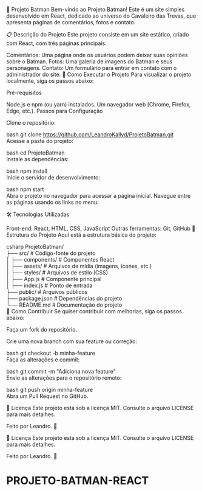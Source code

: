 🦇 Projeto Batman
Bem-vindo ao Projeto Batman! Este é um site simples desenvolvido em React, dedicado ao universo do Cavaleiro das Trevas, que apresenta páginas de comentários, fotos e contato.

📋 Descrição do Projeto
Este projeto consiste em um site estático, criado com React, com três páginas principais:

Comentários: Uma página onde os usuários podem deixar suas opiniões sobre o Batman.
Fotos: Uma galeria de imagens do Batman e seus personagens.
Contato: Um formulário para entrar em contato com o administrador do site.
🚀 Como Executar o Projeto
Para visualizar o projeto localmente, siga os passos abaixo:

Pré-requisitos

Node.js e npm (ou yarn) instalados.
Um navegador web (Chrome, Firefox, Edge, etc.).
Passos para Configuração

Clone o repositório:

bash
git clone https://github.com/LeandroKallyd/ProjetoBatman.git  
Acesse a pasta do projeto:

bash
cd ProjetoBatman  
Instale as dependências:

bash
npm install  
Inicie o servidor de desenvolvimento:

bash
npm start  
Abra o projeto no navegador para acessar a página inicial. Navegue entre as páginas usando os links no menu.

🛠 Tecnologias Utilizadas

Front-end: React, HTML, CSS, JavaScript
Outras ferramentas: Git, GitHub
📂 Estrutura do Projeto
Aqui está a estrutura básica do projeto:

csharp
ProjetoBatman/  
├── src/                # Código-fonte do projeto  
│   ├── components/     # Componentes React  
│   ├── assets/         # Arquivos de mídia (imagens, ícones, etc.)  
│   ├── styles/         # Arquivos de estilo (CSS)  
│   ├── App.js          # Componente principal  
│   ├── index.js        # Ponto de entrada  
├── public/             # Arquivos públicos  
├── package.json        # Dependências do projeto  
└── README.md           # Documentação do projeto  
🤝 Como Contribuir
Se quiser contribuir com melhorias, siga os passos abaixo:

Faça um fork do repositório.

Crie uma nova branch com sua feature ou correção:

bash
git checkout -b minha-feature  
Faça as alterações e commit:

bash
git commit -m "Adiciona nova feature"  
Envie as alterações para o repositório remoto:

bash
git push origin minha-feature  
Abra um Pull Request no GitHub.

📄 Licença
Este projeto está sob a licença MIT. Consulte o arquivo LICENSE para mais detalhes.

Feito por Leandro. 🦇

📄 Licença
Este projeto está sob a licença MIT. Consulte o arquivo LICENSE para mais detalhes.

Feito por Leandro. 🦇
# PROJETO-BATMAN-REACT
